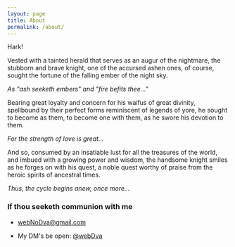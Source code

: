 ```yaml
---
layout: page
title: About
permalink: /about/
---
```


Hark!

Vested with a tainted herald that serves as an augur of the nightmare, the stubborn and brave knight, one of the accursed ashen ones, of course, sought the fortune of the falling ember of the night sky.

*As "ash seeketh embers" and "fire befits thee..."*

Bearing great loyalty and concern for his waifus of great divinity, spellbound by their perfect forms reminiscent of legends of yore, he sought to become as them, to become one with them, as he swore his devotion to them.

*For the strength of love is great...*

And so, consumed by an insatiable lust for all the treasures of the world, and imbued with a growing power and wisdom, the handsome knight smiles as he forges on with his quest, a noble quest worthy of praise from the heroic spirits of ancestral times.

*Thus, the cycle begins anew, once more...*

### If thou seeketh communion with me

 * [webNoDva@gmail.com](mailto:webNoDva@gmail.com)

 * My DM's be open: [@webDva](https://twitter.com/webDva)